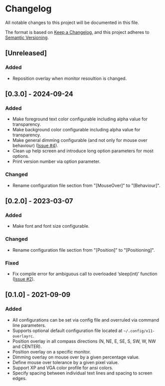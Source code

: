 # Changelog

All notable changes to this project will be documented in this file.

The format is based on [Keep a Changelog](https://keepachangelog.com/en/1.1.0/),
and this project adheres to [Semantic Versioning](https://semver.org/spec/v2.0.0.html).

## [Unreleased]

### Added

- Reposition overlay when monitor resoultion is changed.

## [0.3.0] - 2024-09-24

### Added

- Make foreground text color configurable including alpha value for transparency.
- Make background color configurable including alpha value for transparency.
- Make general dimming configurable (and not only for mouse over behaviour) ([Issue #4](/../../issues/4)).
- Clean up help screen and introduce long option parameters for most options.
- Print version number via option parameter.

### Changed

- Rename configuration file section from "[MouseOver]" to "[Behaviour]".

## [0.2.0] - 2023-03-07

### Added

- Make font and font size configurable.

### Changed

- Rename configuration file section from "[Position]" to "[Positioning]".

### Fixed

- Fix compile error for ambiguous call to overloaded ‘sleep(int)’ function ([Issue #2](/../../issues/2)).

## [0.1.0] - 2021-09-09

### Added

- All configurations can be set via config file and overruled via command line parameters.
- Supports optional default configuration file located at `~/.config/x11-overlayrc`.
- Position overlay in all compass directions (N, NE, E, SE, S, SW, W, NW and CENTER).
- Position overlay on a specific monitor.
- Dimming overlay on mouse over by a given percentage value.
- Define mouse over tolerance by a given pixel value.
- Support XP and VGA color profile for ansi colors.
- Specify spacing between individual text lines and spacing to screen edges.

